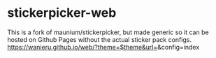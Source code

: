 # stickerpicker-web
This is a fork of maunium/stickerpicker, but made generic so it can be hosted on Github Pages without the actual sticker pack configs. 
https://wanieru.github.io/web/?theme=$theme&url=<URL to the dir where index.json is located>&config=index
